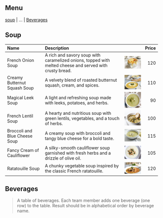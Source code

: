 ## Menu

[soup](#Soup) | ... | [Beverages](#beverages)


## Soup
| Name                                         | Description                                                                                                              |                                               | Price |
|:---------------------------------------------|:-------------------------------------------------------------------------------------------------------------------------|-----------------------------------------------|------:|
| French Onion Soup                            | A rich and savory soup with caramelized onions, topped with melted cheese and served with crusty bread.                  | <img src="images/Soup/soup1.png" width="200"> |   120 |
| Creamy Butternut Squash Soup                 | A velvety blend of roasted butternut squash, cream, and spices.                                                          | <img src="images/Soup/soup2.png" width="200"> |   110 |
| Magical Leek Soup                            | A light and refreshing soup made with leeks, potatoes, and herbs.                                                        | <img src="images/Soup/soup3.png" width="200"> |    90 |
| French Lentil Soup                           | A hearty and nutritious soup with green lentils, vegetables, and a touch of herbs.                                       | <img src="images/Soup/soup4.png" width="200"> |   100 |
| Broccoli and Blue Cheese Soup                | A creamy soup with broccoli and tangy blue cheese for a bold taste.                                                      | <img src="images/Soup/soup5.png" width="200"> |   115 |
| Fancy Cream of Cauliflower                   | A silky-smooth cauliflower soup garnished with fresh herbs and a drizzle of olive oil.                                   | <img src="images/Soup/soup6.png" width="200"> |   105 |
| Ratatouille Soup                             | A chunky vegetable soup inspired by the classic French ratatouille.                                                      | <img src="images/Soup/soup7.png" width="200"> |   120 |

## Beverages

> A table of beverages. Each team member adds one beverage (one row) to the table.
> Result should be in alphabetical order by beverage name.
